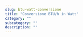 ```yaml
---
slug: btu-watt-conversione
title: "Conversione BTU/h in Watt"
category: ""
subcategory: ""
description: ""
---
```



